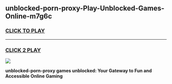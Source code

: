 
## unblocked-porn-proxy-Play-Unblocked-Games-Online-m7g6c
<h3>
<a href="https://premium76.site?title=unblocked-porn-proxy&ref=25A">CLICK TO PLAY</a></h3>
<hr>

<h3>
<a href="https://premium76.site?title=unblocked-porn-proxy&ref=25A">CLICK 2 PLAY</a>
  
</h3>

<a href="https://premium76.site?title=unblocked-porn-proxy&ref=25A"><img src="https://clearcache.store/games.png"></a>


**unblocked-porn-proxy games unblocked: Your Gateway to Fun and Accessible Online Gaming**
